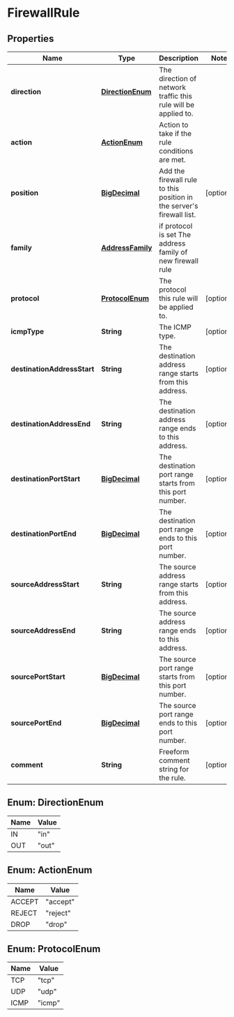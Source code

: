 
# FirewallRule

## Properties
Name | Type | Description | Notes
------------ | ------------- | ------------- | -------------
**direction** | [**DirectionEnum**](#DirectionEnum) | The direction of network traffic this rule will be applied to. | 
**action** | [**ActionEnum**](#ActionEnum) | Action to take if the rule conditions are met. | 
**position** | [**BigDecimal**](BigDecimal.md) | Add the firewall rule to this position in the server&#39;s firewall list. |  [optional]
**family** | [**AddressFamily**](AddressFamily.md) | if protocol is set The address family of new firewall rule | 
**protocol** | [**ProtocolEnum**](#ProtocolEnum) | The protocol this rule will be applied to. |  [optional]
**icmpType** | **String** | The ICMP type. |  [optional]
**destinationAddressStart** | **String** | The destination address range starts from this address. |  [optional]
**destinationAddressEnd** | **String** | The destination address range ends to this address. |  [optional]
**destinationPortStart** | [**BigDecimal**](BigDecimal.md) | The destination port range starts from this port number. |  [optional]
**destinationPortEnd** | [**BigDecimal**](BigDecimal.md) | The destination port range ends to this port number. |  [optional]
**sourceAddressStart** | **String** | The source address range starts from this address. |  [optional]
**sourceAddressEnd** | **String** | The source address range ends to this address. |  [optional]
**sourcePortStart** | [**BigDecimal**](BigDecimal.md) | The source port range starts from this port number. |  [optional]
**sourcePortEnd** | [**BigDecimal**](BigDecimal.md) | The source port range ends to this port number. |  [optional]
**comment** | **String** | Freeform comment string for the rule. |  [optional]


<a name="DirectionEnum"></a>
## Enum: DirectionEnum
Name | Value
---- | -----
IN | &quot;in&quot;
OUT | &quot;out&quot;


<a name="ActionEnum"></a>
## Enum: ActionEnum
Name | Value
---- | -----
ACCEPT | &quot;accept&quot;
REJECT | &quot;reject&quot;
DROP | &quot;drop&quot;


<a name="ProtocolEnum"></a>
## Enum: ProtocolEnum
Name | Value
---- | -----
TCP | &quot;tcp&quot;
UDP | &quot;udp&quot;
ICMP | &quot;icmp&quot;



